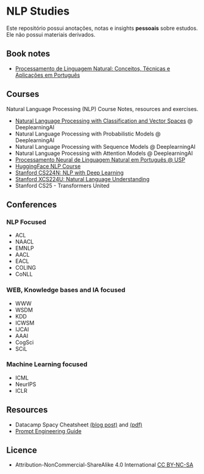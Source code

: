 # NLP Studies
Este repositório possui anotações, notas e insights **pessoais** sobre estudos. Ele não possui materiais derivados.

## Book notes
- [Processamento de Linguagem Natural: Conceitos, Técnicas e Aplicações em Português](https://github.com/k3ybladewielder/nlp/blob/main/books/pln_caseli.md)

## Courses
Natural Language Processing (NLP) Course Notes, resources and exercises.
  - [Natural Language Processing with Classification and Vector Spaces](https://github.com/k3ybladewielder/nlp/blob/main/nlp_classification_vectors/nlp_classification_vectors.ipynb) @ DeeplearningAI
  - Natural Language Processing with Probabilistic Models @ DeeplearningAI
  - Natural Language Processing with Sequence Models @ DeeplearningAI
  - Natural Language Processing with Attention Models @ DeeplearningAI
  - [Processamento Neural de Linguagem Natural em Português @ USP]()
  - [HuggingFace NLP Course](https://github.com/k3ybladewielder/nlp/blob/main/huggingface_course/nlp_course.ipynb)
  - [Stanford CS224N: NLP with Deep Learning](https://github.com/k3ybladewielder/nlp/blob/main/stanford_cs224n/stanford_cs224n.md)
  - [Stanford XCS224U: Natural Language Understanding](https://github.com/k3ybladewielder/nlp/blob/main/stanford_xcs224u/stanford_xcs224u.md)
  - Stanford CS25 - Transformers United
  
## Conferences
### NLP Focused  
  - ACL
  - NAACL
  - EMNLP
  - AACL
  - EACL
  - COLING
  - CoNLL
### WEB, Knowledge bases and IA focused
  - WWW
  - WSDM
  - KDD
  - ICWSM
  - IJCAI
  - AAAI
  - CogSci
  - SCiL
### Machine Learning focused
  - ICML
  - NeurIPS
  - ICLR
  
## Resources
- Datacamp Spacy Cheatsheet [(blog post)](https://www.datacamp.com/cheat-sheet/spacy-cheat-sheet-advanced-nlp-in-python) and [(pdf)](spacy_cheatsheet.pdf)
- [Prompt Engineering Guide](https://www.promptingguide.ai/)

## Licence
- Attribution-NonCommercial-ShareAlike 4.0 International [CC BY-NC-SA](https://github.com/k3ybladewielder/math_for_ml_ds/blob/main/LICENSE)
